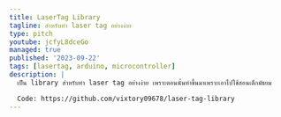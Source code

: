 ```yaml
---
title: LaserTag Library
tagline: สำหรับทำ laser tag อย่างง่าย
type: pitch
youtube: jcfyL8dceGo
managed: true
published: '2023-09-22'
tags: [lasertag, arduino, microcontroller]
description: |
  เป็น library สำหรับทำ laser tag อย่างง่าย เพราะตอนนั้นทำขึ้นมาเพราะเอาไปใช้สอนเด็กมัธยม

  Code: https://github.com/vixtory09678/laser-tag-library
---
```

